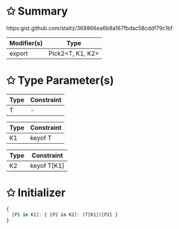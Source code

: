 # &#10025; Summary

https:gist.github.com/staltz/368866ea6b8a167fbdac58cddf79c1bf

| Modifier(s)                            | Type                     |
|----------------------------------------|--------------------------|
| export | Pick2&lt;T, K1, K2&gt; |

# &#10025; Type Parameter(s)

| Type | Constraint |
| ---- | ---------- |
| T    | -          |

| Type | Constraint |
| ---- | ---------- |
| K1   | keyof T    |

| Type | Constraint  |
| ---- | ----------- |
| K2   | keyof T[K1] |

# &#10025; Initializer

```ts
{
  [P1 in K1]: { [P2 in K2]: (T[K1])[P2] }
}
```